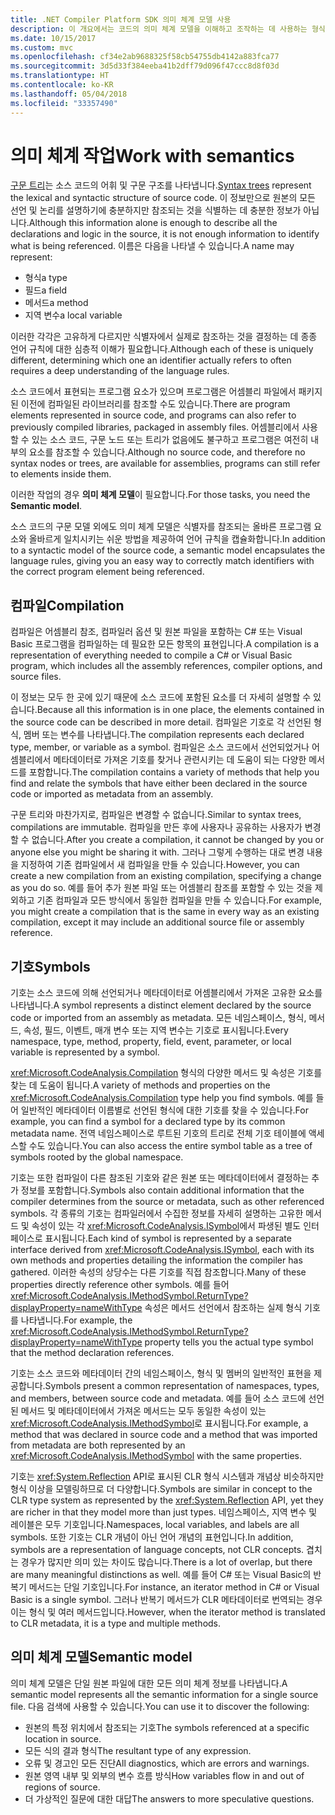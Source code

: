```yaml
---
title: .NET Compiler Platform SDK 의미 체계 모델 사용
description: 이 개요에서는 코드의 의미 체계 모델을 이해하고 조작하는 데 사용하는 형식에 대한 이해를 제공합니다.
ms.date: 10/15/2017
ms.custom: mvc
ms.openlocfilehash: cf34e2ab9688325f58cb54755db4142a883fca77
ms.sourcegitcommit: 3d5d33f384eeba41b2dff79d096f47ccc8d8f03d
ms.translationtype: HT
ms.contentlocale: ko-KR
ms.lasthandoff: 05/04/2018
ms.locfileid: "33357490"
---
```

# <a name="work-with-semantics"></a><span data-ttu-id="614d0-103">의미 체계 작업</span><span class="sxs-lookup"><span data-stu-id="614d0-103">Work with semantics</span></span>

<span data-ttu-id="614d0-104">[구문 트리](work-with-syntax.md)는 소스 코드의 어휘 및 구문 구조를 나타냅니다.</span><span class="sxs-lookup"><span data-stu-id="614d0-104">[Syntax trees](work-with-syntax.md) represent the lexical and syntactic structure of source code.</span></span> <span data-ttu-id="614d0-105">이 정보만으로 원본의 모든 선언 및 논리를 설명하기에 충분하지만 참조되는 것을 식별하는 데 충분한 정보가 아닙니다.</span><span class="sxs-lookup"><span data-stu-id="614d0-105">Although this information alone is enough to describe all the declarations and logic in the source, it is not enough information to identify what is being referenced.</span></span> <span data-ttu-id="614d0-106">이름은 다음을 나타낼 수 있습니다.</span><span class="sxs-lookup"><span data-stu-id="614d0-106">A name may represent:</span></span>

- <span data-ttu-id="614d0-107">형식</span><span class="sxs-lookup"><span data-stu-id="614d0-107">a type</span></span>
- <span data-ttu-id="614d0-108">필드</span><span class="sxs-lookup"><span data-stu-id="614d0-108">a field</span></span>
- <span data-ttu-id="614d0-109">메서드</span><span class="sxs-lookup"><span data-stu-id="614d0-109">a method</span></span>
- <span data-ttu-id="614d0-110">지역 변수</span><span class="sxs-lookup"><span data-stu-id="614d0-110">a local variable</span></span>

<span data-ttu-id="614d0-111">이러한 각각은 고유하게 다르지만 식별자에서 실제로 참조하는 것을 결정하는 데 종종 언어 규칙에 대한 심층적 이해가 필요합니다.</span><span class="sxs-lookup"><span data-stu-id="614d0-111">Although each of these is uniquely different, determining which one an identifier actually refers to often requires a deep understanding of the language rules.</span></span> 

<span data-ttu-id="614d0-112">소스 코드에서 표현되는 프로그램 요소가 있으며 프로그램은 어셈블리 파일에서 패키지된 이전에 컴파일된 라이브러리를 참조할 수도 있습니다.</span><span class="sxs-lookup"><span data-stu-id="614d0-112">There are program elements represented in source code, and programs can also refer to previously compiled libraries, packaged in assembly files.</span></span> <span data-ttu-id="614d0-113">어셈블리에서 사용할 수 있는 소스 코드, 구문 노드 또는 트리가 없음에도 불구하고 프로그램은 여전히 내부의 요소를 참조할 수 있습니다.</span><span class="sxs-lookup"><span data-stu-id="614d0-113">Although no source code, and therefore no syntax nodes or trees, are available for assemblies, programs can still refer to elements inside them.</span></span>

<span data-ttu-id="614d0-114">이러한 작업의 경우 **의미 체계 모델**이 필요합니다.</span><span class="sxs-lookup"><span data-stu-id="614d0-114">For those tasks, you need the **Semantic model**.</span></span>

<span data-ttu-id="614d0-115">소스 코드의 구문 모델 외에도 의미 체계 모델은 식별자를 참조되는 올바른 프로그램 요소와 올바르게 일치시키는 쉬운 방법을 제공하여 언어 규칙을 캡슐화합니다.</span><span class="sxs-lookup"><span data-stu-id="614d0-115">In addition to a syntactic model of the source code, a semantic model encapsulates the language rules, giving you an easy way to correctly match identifiers with the correct program element being referenced.</span></span>

## <a name="compilation"></a><span data-ttu-id="614d0-116">컴파일</span><span class="sxs-lookup"><span data-stu-id="614d0-116">Compilation</span></span>

<span data-ttu-id="614d0-117">컴파일은 어셈블리 참조, 컴파일러 옵션 및 원본 파일을 포함하는 C# 또는 Visual Basic 프로그램을 컴파일하는 데 필요한 모든 항목의 표현입니다.</span><span class="sxs-lookup"><span data-stu-id="614d0-117">A compilation is a representation of everything needed to compile a C# or Visual Basic program, which includes all the assembly references, compiler options, and source files.</span></span> 

<span data-ttu-id="614d0-118">이 정보는 모두 한 곳에 있기 때문에 소스 코드에 포함된 요소를 더 자세히 설명할 수 있습니다.</span><span class="sxs-lookup"><span data-stu-id="614d0-118">Because all this information is in one place, the elements contained in the source code can be described in more detail.</span></span> <span data-ttu-id="614d0-119">컴파일은 기호로 각 선언된 형식, 멤버 또는 변수를 나타냅니다.</span><span class="sxs-lookup"><span data-stu-id="614d0-119">The compilation represents each declared type, member, or variable as a symbol.</span></span> <span data-ttu-id="614d0-120">컴파일은 소스 코드에서 선언되었거나 어셈블리에서 메타데이터로 가져온 기호를 찾거나 관련시키는 데 도움이 되는 다양한 메서드를 포함합니다.</span><span class="sxs-lookup"><span data-stu-id="614d0-120">The compilation contains a variety of methods that help you find and relate the symbols that have either been declared in the source code or imported as metadata from an assembly.</span></span>

<span data-ttu-id="614d0-121">구문 트리와 마찬가지로, 컴파일은 변경할 수 없습니다.</span><span class="sxs-lookup"><span data-stu-id="614d0-121">Similar to syntax trees, compilations are immutable.</span></span> <span data-ttu-id="614d0-122">컴파일을 만든 후에 사용자나 공유하는 사용자가 변경할 수 없습니다.</span><span class="sxs-lookup"><span data-stu-id="614d0-122">After you create a compilation, it cannot be changed by you or anyone else you might be sharing it with.</span></span> <span data-ttu-id="614d0-123">그러나 그렇게 수행하는 대로 변경 내용을 지정하여 기존 컴파일에서 새 컴파일을 만들 수 있습니다.</span><span class="sxs-lookup"><span data-stu-id="614d0-123">However, you can create a new compilation from an existing compilation, specifying a change as you do so.</span></span> <span data-ttu-id="614d0-124">예를 들어 추가 원본 파일 또는 어셈블리 참조를 포함할 수 있는 것을 제외하고 기존 컴파일과 모든 방식에서 동일한 컴파일을 만들 수 있습니다.</span><span class="sxs-lookup"><span data-stu-id="614d0-124">For example, you might create a compilation that is the same in every way as an existing compilation, except it may include an additional source file or assembly reference.</span></span>

## <a name="symbols"></a><span data-ttu-id="614d0-125">기호</span><span class="sxs-lookup"><span data-stu-id="614d0-125">Symbols</span></span>

<span data-ttu-id="614d0-126">기호는 소스 코드에 의해 선언되거나 메타데이터로 어셈블리에서 가져온 고유한 요소를 나타냅니다.</span><span class="sxs-lookup"><span data-stu-id="614d0-126">A symbol represents a distinct element declared by the source code or imported from an assembly as metadata.</span></span> <span data-ttu-id="614d0-127">모든 네임스페이스, 형식, 메서드, 속성, 필드, 이벤트, 매개 변수 또는 지역 변수는 기호로 표시됩니다.</span><span class="sxs-lookup"><span data-stu-id="614d0-127">Every namespace, type, method, property, field, event, parameter, or local variable is represented by a symbol.</span></span> 

<span data-ttu-id="614d0-128"><xref:Microsoft.CodeAnalysis.Compilation> 형식의 다양한 메서드 및 속성은 기호를 찾는 데 도움이 됩니다.</span><span class="sxs-lookup"><span data-stu-id="614d0-128">A variety of methods and properties on the <xref:Microsoft.CodeAnalysis.Compilation> type help you find symbols.</span></span> <span data-ttu-id="614d0-129">예를 들어 일반적인 메타데이터 이름별로 선언된 형식에 대한 기호를 찾을 수 있습니다.</span><span class="sxs-lookup"><span data-stu-id="614d0-129">For example, you can find a symbol for a declared type by its common metadata name.</span></span> <span data-ttu-id="614d0-130">전역 네임스페이스로 루트된 기호의 트리로 전체 기호 테이블에 액세스할 수도 있습니다.</span><span class="sxs-lookup"><span data-stu-id="614d0-130">You can also access the entire symbol table as a tree of symbols rooted by the global namespace.</span></span>

<span data-ttu-id="614d0-131">기호는 또한 컴파일이 다른 참조된 기호와 같은 원본 또는 메타데이터에서 결정하는 추가 정보를 포함합니다.</span><span class="sxs-lookup"><span data-stu-id="614d0-131">Symbols also contain additional information that the compiler determines from the source or metadata, such as other referenced symbols.</span></span> <span data-ttu-id="614d0-132">각 종류의 기호는 컴파일러에서 수집한 정보를 자세히 설명하는 고유한 메서드 및 속성이 있는 각 <xref:Microsoft.CodeAnalysis.ISymbol>에서 파생된 별도 인터페이스로 표시됩니다.</span><span class="sxs-lookup"><span data-stu-id="614d0-132">Each kind of symbol is represented by a separate interface derived from <xref:Microsoft.CodeAnalysis.ISymbol>, each with its own methods and properties detailing the information the compiler has gathered.</span></span> <span data-ttu-id="614d0-133">이러한 속성의 상당수는 다른 기호를 직접 참조합니다.</span><span class="sxs-lookup"><span data-stu-id="614d0-133">Many of these properties directly reference other symbols.</span></span> <span data-ttu-id="614d0-134">예를 들어 <xref:Microsoft.CodeAnalysis.IMethodSymbol.ReturnType?displayProperty=nameWithType> 속성은 메서드 선언에서 참조하는 실제 형식 기호를 나타냅니다.</span><span class="sxs-lookup"><span data-stu-id="614d0-134">For example, the <xref:Microsoft.CodeAnalysis.IMethodSymbol.ReturnType?displayProperty=nameWithType> property tells you the actual type symbol that the method declaration references.</span></span>

<span data-ttu-id="614d0-135">기호는 소스 코드와 메타데이터 간의 네임스페이스, 형식 및 멤버의 일반적인 표현을 제공합니다.</span><span class="sxs-lookup"><span data-stu-id="614d0-135">Symbols present a common representation of namespaces, types, and members, between source code and metadata.</span></span> <span data-ttu-id="614d0-136">예를 들어 소스 코드에 선언된 메서드 및 메타데이터에서 가져온 메서드는 모두 동일한 속성이 있는 <xref:Microsoft.CodeAnalysis.IMethodSymbol>로 표시됩니다.</span><span class="sxs-lookup"><span data-stu-id="614d0-136">For example, a method that was declared in source code and a method that was imported from metadata are both represented by an <xref:Microsoft.CodeAnalysis.IMethodSymbol> with the same properties.</span></span>

<span data-ttu-id="614d0-137">기호는 <xref:System.Reflection> API로 표시된 CLR 형식 시스템과 개념상 비슷하지만 형식 이상을 모델링하므로 더 다양합니다.</span><span class="sxs-lookup"><span data-stu-id="614d0-137">Symbols are similar in concept to the CLR type system as represented by the <xref:System.Reflection> API, yet they are richer in that they model more than just types.</span></span> <span data-ttu-id="614d0-138">네임스페이스, 지역 변수 및 레이블은 모두 기호입니다.</span><span class="sxs-lookup"><span data-stu-id="614d0-138">Namespaces, local variables, and labels are all symbols.</span></span> <span data-ttu-id="614d0-139">또한 기호는 CLR 개념이 아닌 언어 개념의 표현입니다.</span><span class="sxs-lookup"><span data-stu-id="614d0-139">In addition, symbols are a representation of language concepts, not CLR concepts.</span></span> <span data-ttu-id="614d0-140">겹치는 경우가 많지만 의미 있는 차이도 많습니다.</span><span class="sxs-lookup"><span data-stu-id="614d0-140">There is a lot of overlap, but there are many meaningful distinctions as well.</span></span> <span data-ttu-id="614d0-141">예를 들어 C# 또는 Visual Basic의 반복기 메서드는 단일 기호입니다.</span><span class="sxs-lookup"><span data-stu-id="614d0-141">For instance, an iterator method in C# or Visual Basic is a single symbol.</span></span> <span data-ttu-id="614d0-142">그러나 반복기 메서드가 CLR 메타데이터로 번역되는 경우 이는 형식 및 여러 메서드입니다.</span><span class="sxs-lookup"><span data-stu-id="614d0-142">However, when the iterator method is translated to CLR metadata, it is a type and multiple methods.</span></span>

## <a name="semantic-model"></a><span data-ttu-id="614d0-143">의미 체계 모델</span><span class="sxs-lookup"><span data-stu-id="614d0-143">Semantic model</span></span>

<span data-ttu-id="614d0-144">의미 체계 모델은 단일 원본 파일에 대한 모든 의미 체계 정보를 나타냅니다.</span><span class="sxs-lookup"><span data-stu-id="614d0-144">A semantic model represents all the semantic information for a single source file.</span></span> <span data-ttu-id="614d0-145">다음 검색에 사용할 수 있습니다.</span><span class="sxs-lookup"><span data-stu-id="614d0-145">You can use it to discover the following:</span></span> 

* <span data-ttu-id="614d0-146">원본의 특정 위치에서 참조되는 기호</span><span class="sxs-lookup"><span data-stu-id="614d0-146">The symbols referenced at a specific location in source.</span></span>
* <span data-ttu-id="614d0-147">모든 식의 결과 형식</span><span class="sxs-lookup"><span data-stu-id="614d0-147">The resultant type of any expression.</span></span>
* <span data-ttu-id="614d0-148">오류 및 경고인 모든 진단</span><span class="sxs-lookup"><span data-stu-id="614d0-148">All diagnostics, which are errors and warnings.</span></span>
* <span data-ttu-id="614d0-149">원본 영역 내부 및 외부의 변수 흐름 방식</span><span class="sxs-lookup"><span data-stu-id="614d0-149">How variables flow in and out of regions of source.</span></span>
* <span data-ttu-id="614d0-150">더 가상적인 질문에 대한 대답</span><span class="sxs-lookup"><span data-stu-id="614d0-150">The answers to more speculative questions.</span></span>
